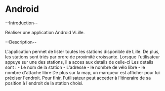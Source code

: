 Android
=======
--Introduction--

Réaliser une application Android VLille.

--Description--

L'application permet de lister toutes les stations disponible de Lille.
De plus, les stations sont triés par ordre de proximité croissante.
Lorsque l'utilisateur appuye sur une des stations, il a acces aux details de celle-ci
Les details sont :
	- Le nom de la station
	- L'adresse
	- le nombre de vélo libre
	- le nombre d'attache libre
De plus sur la map, un marqueur est afficher pour lui préciser l'endroit.
Pour finir, l'utilisateur peut acceder à l'itineraire de sa position à l'endroit de la station choisi.
